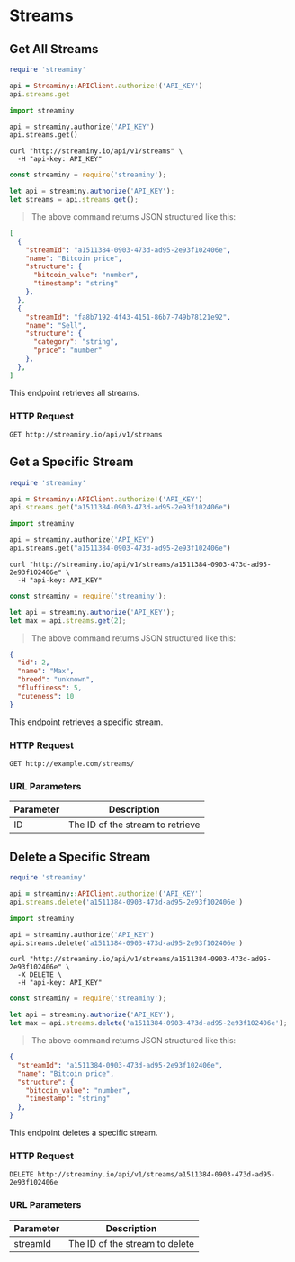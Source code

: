 # Streams

## Get All Streams

```ruby
require 'streaminy'

api = Streaminy::APIClient.authorize!('API_KEY')
api.streams.get
```

```python
import streaminy

api = streaminy.authorize('API_KEY')
api.streams.get()
```

```shell
curl "http://streaminy.io/api/v1/streams" \
  -H "api-key: API_KEY"
```

```javascript
const streaminy = require('streaminy');

let api = streaminy.authorize('API_KEY');
let streams = api.streams.get();
```

> The above command returns JSON structured like this:

```json
[
  {
    "streamId": "a1511384-0903-473d-ad95-2e93f102406e",
    "name": "Bitcoin price",
    "structure": {
      "bitcoin_value": "number",
      "timestamp": "string"
    },
  },
  {
    "streamId": "fa8b7192-4f43-4151-86b7-749b78121e92",
    "name": "Sell",
    "structure": {
      "category": "string",
      "price": "number"
    },
  },
]
```

This endpoint retrieves all streams.

### HTTP Request

`GET http://streaminy.io/api/v1/streams`

<!-- ### Query Parameters

Parameter | Default | Description
--------- | ------- | -----------
include_cats | false | If set to true, the result will also include cats.
available | true | If set to false, the result will include streams that have already been adopted.

<aside class="success">
Remember — a happy stream is an authenticated stream!
</aside> -->

## Get a Specific Stream

```ruby
require 'streaminy'

api = Streaminy::APIClient.authorize!('API_KEY')
api.streams.get("a1511384-0903-473d-ad95-2e93f102406e")
```

```python
import streaminy

api = streaminy.authorize('API_KEY')
api.streams.get("a1511384-0903-473d-ad95-2e93f102406e")
```

```shell
curl "http://streaminy.io/api/v1/streams/a1511384-0903-473d-ad95-2e93f102406e" \
  -H "api-key: API_KEY"
```

```javascript
const streaminy = require('streaminy');

let api = streaminy.authorize('API_KEY');
let max = api.streams.get(2);
```

> The above command returns JSON structured like this:

```json
{
  "id": 2,
  "name": "Max",
  "breed": "unknown",
  "fluffiness": 5,
  "cuteness": 10
}
```

This endpoint retrieves a specific stream.

<!-- <aside class="warning">Inside HTML code blocks like this one, you can't use Markdown, so use <code>&lt;code&gt;</code> blocks to denote code.</aside> -->

### HTTP Request

`GET http://example.com/streams/`

### URL Parameters

Parameter | Description
--------- | -----------
ID | The ID of the stream to retrieve

## Delete a Specific Stream

```ruby
require 'streaminy'

api = streaminy::APIClient.authorize!('API_KEY')
api.streams.delete('a1511384-0903-473d-ad95-2e93f102406e')
```

```python
import streaminy

api = streaminy.authorize('API_KEY')
api.streams.delete('a1511384-0903-473d-ad95-2e93f102406e')
```

```shell
curl "http://streaminy.io/api/v1/streams/a1511384-0903-473d-ad95-2e93f102406e" \
  -X DELETE \
  -H "api-key: API_KEY"
```

```javascript
const streaminy = require('streaminy');

let api = streaminy.authorize('API_KEY');
let max = api.streams.delete('a1511384-0903-473d-ad95-2e93f102406e');
```

> The above command returns JSON structured like this:

```json
{
  "streamId": "a1511384-0903-473d-ad95-2e93f102406e",
  "name": "Bitcoin price",
  "structure": {
    "bitcoin_value": "number",
    "timestamp": "string"
  },
}
```

This endpoint deletes a specific stream.

### HTTP Request

`DELETE http://streaminy.io/api/v1/streams/a1511384-0903-473d-ad95-2e93f102406e`

### URL Parameters

Parameter | Description
--------- | -----------
streamId | The ID of the stream to delete